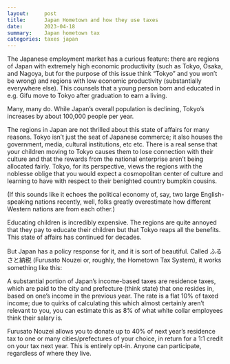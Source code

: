 ```yaml
---
layout:     post
title:      Japan Hometown and how they use taxes
date:       2023-04-18
summary:    Japan hometown tax
categories: taxes japan
---
```

The Japanese employment market has a curious feature: there are regions of Japan with extremely high economic productivity (such as Tokyo, Osaka, and Nagoya, but for the purpose of this issue think “Tokyo” and you won’t be wrong) and regions with low economic productivity (substantially everywhere else). This counsels that a young person born and educated in e.g. Gifu move to Tokyo after graduation to earn a living.

Many, many do. While Japan’s overall population is declining, Tokyo’s increases by about 100,000 people per year.

The regions in Japan are not thrilled about this state of affairs for many reasons. Tokyo isn’t just the seat of Japanese commerce; it also houses the government, media, cultural institutions, etc etc. There is a real sense that your children moving to Tokyo causes them to lose connection with their culture and that the rewards from the national enterprise aren’t being allocated fairly. Tokyo, for its perspective, views the regions with the noblesse oblige that you would expect a cosmopolitan center of culture and learning to have with respect to their benighted country bumpkin cousins.

(If this sounds like it echoes the political economy of, say, two large English-speaking nations recently, well, folks greatly overestimate how different Western nations are from each other.)

Educating children is incredibly expensive. The regions are quite annoyed that they pay to educate their children but that Tokyo reaps all the benefits. This state of affairs has continued for decades.

But Japan has a policy response for it, and it is sort of beautiful. Called ふるさと納税 (Furusato Nouzei or, roughly, the Hometown Tax System), it works something like this:

A substantial portion of Japan’s income-based taxes are residence taxes, which are paid to the city and prefecture (think state) that one resides in, based on one’s income in the previous year. The rate is a flat 10% of taxed income; due to quirks of calculating this which almost certainly aren’t relevant to you, you can estimate this as 8% of what white collar employees think their salary is.

Furusato Nouzei allows you to donate up to 40% of next year’s residence tax to one or many cities/prefectures of your choice, in return for a 1:1 credit on your tax next year. This is entirely opt-in. Anyone can participate, regardless of where they live.
